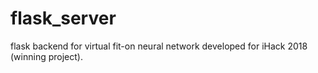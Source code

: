 # flask_server

flask backend for virtual fit-on neural network developed for iHack 2018 (winning project).
